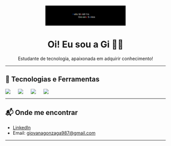 <!-- Banner de fundo (simulando) -->
<p align="center">
  <img src="banner.png" alt="Banner" style="width: 50%; max-height:300px; object-fit: cover;">
</p>

<h1 align="center">Oi! Eu sou a Gi 👩‍💻</h1>

<p align="center">Estudante de tecnologia, apaixonada em adquirir conhecimento!</p>

---

## 🚀 Tecnologias e Ferramentas
<div style="display: flex; flex-wrap: wrap;">
  <img src="https://cdn.jsdelivr.net/gh/devicons/devicon/icons/java/java-original.svg" width="40" />
  <img src="https://cdn.jsdelivr.net/gh/devicons/devicon/icons/c/c-original.svg" width="40" />
  <img src="https://cdn.jsdelivr.net/gh/devicons/devicon/icons/html5/html5-original.svg" width="40" />
  <img src="https://cdn.jsdelivr.net/gh/devicons/devicon/icons/css3/css3-original.svg" width="40" />
</div>

---

## 📬 Onde me encontrar
- [LinkedIn](https://linkedin.com/in/giovana-gonzaga-dos-santos-124b722a8)
- Email: giovanagonzaga987@gmail.com

---
